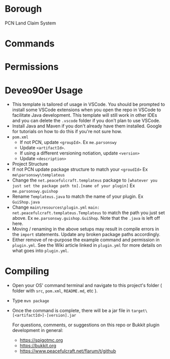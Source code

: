 # Borough
PCN Land Claim System

# Commands


# Permissions

# Deveo90er Usage
- This template is tailored of usage in VSCode. You should be prompted to install some VSCode extensions when you open the repo in VSCode to facilitate Java development. This template will still work in other IDEs and you can delete the `.vscode` folder if you don't plan to use VSCode.
- Install Java and Maven if you don't already have them installed. Google for tutorials on how to do this if you're not sure how.
- `pom.xml`
  - If not PCN, update `<groupId>`. Ex `me.parsonswy`
  - Update `<artifactId>`.
  - If using a different versioning notiation, update `<version>`
  - Update `<description>`
-  Project Structure
  - If not PCN update package structure to match your `<groudId>` Ex `me\parsonswy\templateus`
  - Change the `net.peacefulcraft.templateus` package to `[whatever you just set the package path to].[name of your plugin]` Ex `me.parsonswy.guishop`
  - Rename `Templateus.java` to match the name of your plugin. Ex `GuiShop.java`
  - Change `main\resources\plugin.yml` `main: net.peacefulcraft.templateus.Templateus` to match the path you just set above. Ex `me.parsonswy.guishop.GuiShop`. Note that the `.java` is left off here.
  - Moving / renaming in the above setups may result in compile errors in the `import` statements. Update any broken package paths accordingly.
  - Either remove of re-purpose the example command and permission in `plugin.yml`. See the Wiki article linked in `plugin.yml` for more details on what goes into `plugin.yml`.

# Compiling
- Open your OS' command terminal and navigate to this project's folder ( folder with `src`, `pom.xml`, `README.md`, etc ).
- Type `mvn package`
- Once the command is complete, there will be a jar file in `target\[<artifactId>]-[version].jar`

  For questions, comments, or suggestions on this repo or Bukkit plugin development in general:
  - https://spigotmc.org
  - https://bukkit.org
  - https://www.peacefulcraft.net/flarum/t/github
